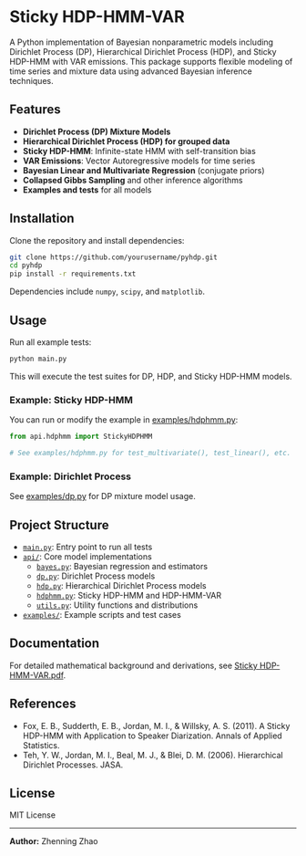 # Sticky HDP-HMM-VAR

A Python implementation of Bayesian nonparametric models including Dirichlet Process (DP), Hierarchical Dirichlet Process (HDP), and Sticky HDP-HMM with VAR emissions. This package supports flexible modeling of time series and mixture data using advanced Bayesian inference techniques.

## Features

- **Dirichlet Process (DP) Mixture Models**
- **Hierarchical Dirichlet Process (HDP) for grouped data**
- **Sticky HDP-HMM**: Infinite-state HMM with self-transition bias
- **VAR Emissions**: Vector Autoregressive models for time series
- **Bayesian Linear and Multivariate Regression** (conjugate priors)
- **Collapsed Gibbs Sampling** and other inference algorithms
- **Examples and tests** for all models

## Installation

Clone the repository and install dependencies:

```sh
git clone https://github.com/yourusername/pyhdp.git
cd pyhdp
pip install -r requirements.txt
```

Dependencies include `numpy`, `scipy`, and `matplotlib`.

## Usage

Run all example tests:

```sh
python main.py
```

This will execute the test suites for DP, HDP, and Sticky HDP-HMM models.

### Example: Sticky HDP-HMM

You can run or modify the example in [examples/hdphmm.py](examples/hdphmm.py):

```python
from api.hdphmm import StickyHDPHMM

# See examples/hdphmm.py for test_multivariate(), test_linear(), etc.
```

### Example: Dirichlet Process

See [examples/dp.py](examples/dp.py) for DP mixture model usage.

## Project Structure

- [`main.py`](main.py): Entry point to run all tests
- [`api/`](api/): Core model implementations
  - [`bayes.py`](api/bayes.py): Bayesian regression and estimators
  - [`dp.py`](api/dp.py): Dirichlet Process models
  - [`hdp.py`](api/hdp.py): Hierarchical Dirichlet Process models
  - [`hdphmm.py`](api/hdphmm.py): Sticky HDP-HMM and HDP-HMM-VAR
  - [`utils.py`](api/utils.py): Utility functions and distributions
- [`examples/`](examples/): Example scripts and test cases

## Documentation

For detailed mathematical background and derivations, see [Sticky HDP-HMM-VAR.pdf](Sticky%20HDP-HMM-VAR.pdf).

## References

- Fox, E. B., Sudderth, E. B., Jordan, M. I., & Willsky, A. S. (2011). A Sticky HDP-HMM with Application to Speaker Diarization. Annals of Applied Statistics.
- Teh, Y. W., Jordan, M. I., Beal, M. J., & Blei, D. M. (2006). Hierarchical Dirichlet Processes. JASA.

## License

MIT License

---

**Author:** Zhenning Zhao
